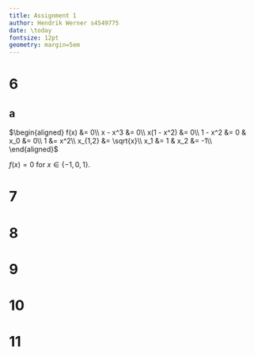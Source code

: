 ```yaml
---
title: Assignment 1
author: Hendrik Werner s4549775
date: \today
fontsize: 12pt
geometry: margin=5em
---
```


# 6
## a
$\begin{aligned}
	f(x) &= 0\\
	x - x^3 &= 0\\
	x(1 - x^2) &= 0\\
	1 - x^2 &= 0 & x_0 &= 0\\
	1 &= x^2\\
	x_{1,2} &= \sqrt{x}\\
	x_1 &= 1 & x_2 &= -1\\
\end{aligned}$

$f(x) = 0$ for $x \in \{-1, 0, 1\}$.

# 7
# 8
# 9
# 10
# 11
